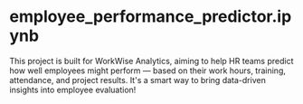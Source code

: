 # employee_performance_predictor.ipynb
This project is built for WorkWise Analytics, aiming to help HR teams predict how well employees might perform — based on their work hours, training, attendance, and project results. It's a smart way to bring data-driven insights into employee evaluation!
